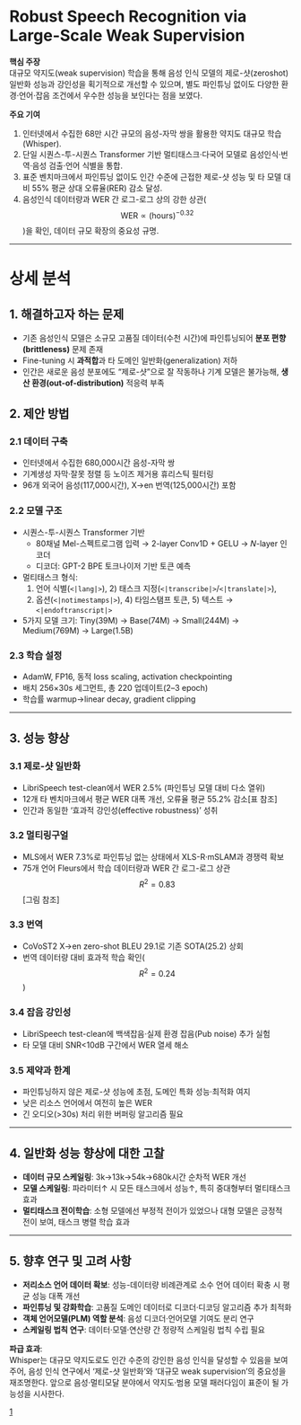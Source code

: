 # Robust Speech Recognition via Large-Scale Weak Supervision

**핵심 주장**  
대규모 약지도(weak supervision) 학습을 통해 음성 인식 모델의 제로-샷(zeroshot) 일반화 성능과 강인성을 획기적으로 개선할 수 있으며, 별도 파인튜닝 없이도 다양한 환경·언어·잡음 조건에서 우수한 성능을 보인다는 점을 보였다.

**주요 기여**  
1. 인터넷에서 수집한 68만 시간 규모의 음성-자막 쌍을 활용한 약지도 대규모 학습(Whisper).  
2. 단일 시퀀스-투-시퀀스 Transformer 기반 멀티태스크·다국어 모델로 음성인식·번역·음성 검출·언어 식별을 통합.  
3. 표준 벤치마크에서 파인튜닝 없이도 인간 수준에 근접한 제로-샷 성능 및 타 모델 대비 55% 평균 상대 오류율(RER) 감소 달성.  
4. 음성인식 데이터량과 WER 간 로그-로그 상의 강한 상관( $$\mathrm{WER}\propto (\text{hours})^{-0.32} $$ )을 확인, 데이터 규모 확장의 중요성 규명.

***

# 상세 분석

## 1. 해결하고자 하는 문제  
- 기존 음성인식 모델은 소규모 고품질 데이터(수천 시간)에 파인튜닝되어 **분포 편향(brittleness)** 문제 존재  
- Fine-tuning 시 **과적합**과 타 도메인 일반화(generalization) 저하  
- 인간은 새로운 음성 분포에도 “제로-샷”으로 잘 작동하나 기계 모델은 불가능해, **생산 환경(out-of-distribution)** 적응력 부족

## 2. 제안 방법  
### 2.1 데이터 구축  
- 인터넷에서 수집한 680,000시간 음성-자막 쌍  
- 기계생성 자막·잘못 정렬 등 노이즈 제거용 휴리스틱 필터링  
- 96개 외국어 음성(117,000시간), X→en 번역(125,000시간) 포함  

### 2.2 모델 구조  
- 시퀀스-투-시퀀스 Transformer 기반  
  - 80채널 Mel-스펙트로그램 입력 → 2-layer Conv1D + GELU → 𝑁-layer 인코더  
  - 디코더: GPT-2 BPE 토크나이저 기반 토큰 예측  
- 멀티태스크 형식:  
  1) 언어 식별(`<|lang|>`), 2) 태스크 지정(`<|transcribe|>`/`<|translate|>`),  
  3) 옵션(`<|notimestamps|>`), 4) 타임스탬프 토큰, 5) 텍스트 → `<|endoftranscript|>`  
- 5가지 모델 크기: Tiny(39M) → Base(74M) → Small(244M) → Medium(769M) → Large(1.5B)

### 2.3 학습 설정  
- AdamW, FP16, 동적 loss scaling, activation checkpointing  
- 배치 256×30s 세그먼트, 총 220 업데이트(2–3 epoch)  
- 학습률 warmup→linear decay, gradient clipping

***

## 3. 성능 향상  
### 3.1 제로-샷 일반화  
- LibriSpeech test-clean에서 WER 2.5% (파인튜닝 모델 대비 다소 열위)  
- 12개 타 벤치마크에서 평균 WER 대폭 개선, 오류율 평균 55.2% 감소[표 참조]  
- 인간과 동일한 ‘효과적 강인성(effective robustness)’ 성취  

### 3.2 멀티링구얼  
- MLS에서 WER 7.3%로 파인튜닝 없는 상태에서 XLS-R·mSLAM과 경쟁력 확보  
- 75개 언어 Fleurs에서 학습 데이터량과 WER 간 로그-로그 상관 $$R^2=0.83$$[그림 참조]

### 3.3 번역  
- CoVoST2 X→en zero-shot BLEU 29.1로 기존 SOTA(25.2) 상회  
- 번역 데이터량 대비 효과적 학습 확인($$R^2=0.24$$)

### 3.4 잡음 강인성  
- LibriSpeech test-clean에 백색잡음·실제 환경 잡음(Pub noise) 추가 실험  
- 타 모델 대비 SNR<10dB 구간에서 WER 열세 해소

### 3.5 제약과 한계  
- 파인튜닝하지 않은 제로-샷 성능에 초점, 도메인 특화 성능·최적화 여지  
- 낮은 리소스 언어에서 여전히 높은 WER  
- 긴 오디오(>30s) 처리 위한 버퍼링 알고리즘 필요  

***

## 4. 일반화 성능 향상에 대한 고찰  
- **데이터 규모 스케일링**: 3k→13k→54k→680k시간 순차적 WER 개선  
- **모델 스케일링**: 파라미터↑ 시 모든 태스크에서 성능↑, 특히 중대형부터 멀티태스크 효과  
- **멀티태스크 전이학습**: 소형 모델에선 부정적 전이가 있었으나 대형 모델은 긍정적 전이 보여, 태스크 병렬 학습 효과  

***

## 5. 향후 연구 및 고려 사항  
- **저리소스 언어 데이터 확보**: 성능-데이터량 비례관계로 소수 언어 데이터 확충 시 평균 성능 대폭 개선  
- **파인튜닝 및 강화학습**: 고품질 도메인 데이터로 디코더·디코딩 알고리즘 추가 최적화  
- **객체 언어모델(PLM) 역할 분석**: 음성 디코더·언어모델 기여도 분리 연구  
- **스케일링 법칙 연구**: 데이터·모델·연산량 간 정량적 스케일링 법칙 수립 필요  

**파급 효과**:  
Whisper는 대규모 약지도로도 인간 수준의 강인한 음성 인식을 달성할 수 있음을 보여주어, 음성 인식 연구에서 ‘제로-샷 일반화’와 ‘대규모 weak supervision’의 중요성을 재조명한다. 앞으로 음성·멀티모달 분야에서 약지도·범용 모델 패러다임이 표준이 될 가능성을 시사한다.

[1](https://ppl-ai-file-upload.s3.amazonaws.com/web/direct-files/attachments/22370781/9d90a1c2-5a73-47eb-bbab-bac5297ce7a3/2212.04356v1.pdf)
